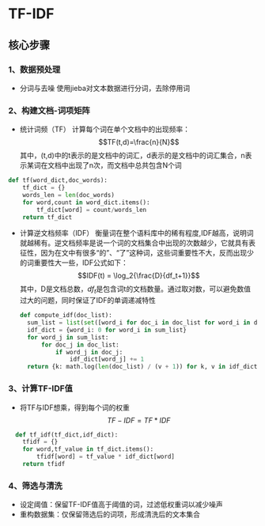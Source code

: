 # TF-IDF
## 核心步骤
### 1、数据预处理
* 分词与去噪
  使用jieba对文本数据进行分词，去除停用词
### 2、构建文档-词项矩阵
* 统计词频（TF）
  计算每个词在单个文档中的出现频率：
$$TF(t,d)=\frac{n}{N}$$
  其中，(t,d)中的t表示的是文档中的词汇，d表示的是文档中的词汇集合，n表示某词在文档中出现了n次，而文档中总共包含N个词
```python
def tf(word_dict,doc_words):
    tf_dict = {}
    words_len = len(doc_words)
    for word,count in word_dict.items():
        tf_dict[word] = count/words_len
    return tf_dict
```
* 计算逆文档频率（IDF）
  衡量词在整个语料库中的稀有程度,IDF越高，说明词就越稀有。逆文档频率是说一个词的文档集合中出现的次数越少，它就具有表征性，因为在文中有很多“的”、“了”这种词，这些词重要性不大，反而出现少的词重要性大一些，IDF公式如下：
  $$IDF(t) = \log_2{\frac{D}{df_t+1}}$$
  其中，D是文档总数，$df_t$是包含词t的文档数量。通过取对数，可以避免数值过大的问题，同时保证了IDF的单调递减特性
  ```python
  def compute_idf(doc_list):
    sum_list = list(set([word_i for doc_i in doc_list for word_i in doc_i]))
    idf_dict = {word_i: 0 for word_i in sum_list}
    for word_j in sum_list:
        for doc_j in doc_list:
            if word_j in doc_j:
                idf_dict[word_j] += 1
    return {k: math.log(len(doc_list) / (v + 1)) for k, v in idf_dict.items()}
  ```
  
### 3、计算TF-IDF值
* 将TF与IDF想乘，得到每个词的权重
  $$TF-IDF = TF * IDF$$
```python
  def tf_idf(tf_dict,idf_dict):
    tfidf = {}
    for word,tf_value in tf_dict.items():
        tfidf[word] = tf_value * idf_dict[word]
    return tfidf
```
### 4、筛选与清洗
* 设定阈值：保留TF-IDF值高于阈值的词，过滤低权重词以减少噪声
* 重构数据集：仅保留筛选后的词项，形成清洗后的文本集合
